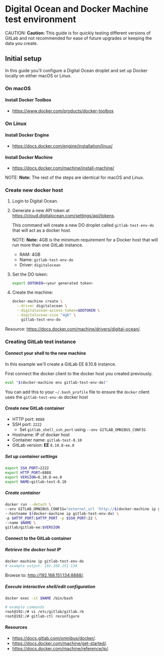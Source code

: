 # Digital Ocean and Docker Machine test environment

CAUTION: **Caution:**
This guide is for quickly testing different versions of GitLab and not recommended for ease of
future upgrades or keeping the data you create.

## Initial setup

In this guide you'll configure a Digital Ocean droplet and set up Docker
locally on either macOS or Linux.

### On macOS

#### Install Docker Toolbox

- <https://www.docker.com/products/docker-toolbox>

### On Linux

#### Install Docker Engine

- <https://docs.docker.com/engine/installation/linux/>

#### Install Docker Machine

- <https://docs.docker.com/machine/install-machine/>

NOTE: **Note:**
The rest of the steps are identical for macOS and Linux.

### Create new docker host

1. Login to Digital Ocean.
1. Generate a new API token at <https://cloud.digitalocean.com/settings/api/tokens>.

    This command will create a new DO droplet called `gitlab-test-env-do` that will act as a docker host.

    NOTE: **Note:**
    4GB is the minimum requirement for a Docker host that will run more than one GitLab instance.

    - RAM: 4GB
    - Name: `gitlab-test-env-do`
    - Driver: `digitalocean`

1. Set the DO token:

    ```sh
    export DOTOKEN=<your generated token>
    ```

1. Create the machine:

    ```sh
    docker-machine create \
      --driver digitalocean \
      --digitalocean-access-token=$DOTOKEN \
      --digitalocean-size "4gb" \
        gitlab-test-env-do
    ```

Resource: <https://docs.docker.com/machine/drivers/digital-ocean/>.

### Creating GitLab test instance

#### Connect your shell to the new machine

In this example we'll create a GitLab EE 8.10.8 instance.

First connect the docker client to the docker host you created previously.

```sh
eval "$(docker-machine env gitlab-test-env-do)"
```

You can add this to your `~/.bash_profile` file to ensure the `docker` client uses the `gitlab-test-env-do` docker host

#### Create new GitLab container

- HTTP port: `8888`
- SSH port: `2222`
  - Set `gitlab_shell_ssh_port` using `--env GITLAB_OMNIBUS_CONFIG`
- Hostname: IP of docker host
- Container name: `gitlab-test-8.10`
- GitLab version: **EE** `8.10.8-ee.0`

##### Set up container settings

```sh
export SSH_PORT=2222
export HTTP_PORT=8888
export VERSION=8.10.8-ee.0
export NAME=gitlab-test-8.10
```

##### Create container

```sh
docker run --detach \
--env GITLAB_OMNIBUS_CONFIG="external_url 'http://$(docker-machine ip gitlab-test-env-do):$HTTP_PORT'; gitlab_rails['gitlab_shell_ssh_port'] = $SSH_PORT;" \
--hostname $(docker-machine ip gitlab-test-env-do) \
-p $HTTP_PORT:$HTTP_PORT -p $SSH_PORT:22 \
--name $NAME \
gitlab/gitlab-ee:$VERSION
```

#### Connect to the GitLab container

##### Retrieve the docker host IP

```sh
docker-machine ip gitlab-test-env-do
# example output: 192.168.151.134
```

Browse to: <http://192.168.151.134:8888/>.

##### Execute interactive shell/edit configuration

```sh
docker exec -it $NAME /bin/bash
```

```sh
# example commands
root@192:/# vi /etc/gitlab/gitlab.rb
root@192:/# gitlab-ctl reconfigure
```

#### Resources

- <https://docs.gitlab.com/omnibus/docker/>.
- <https://docs.docker.com/machine/get-started/>.
- <https://docs.docker.com/machine/reference/ip/>.
